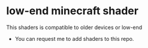# low-end minecraft shader
This shaders is compatible to older devices or low-end

- You can request me to add shaders to this repo.
